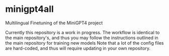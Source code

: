 # minigpt4all
Multilingual Finetuning of the MiniGPT4 project

Currently this repository is a work in progress.
The workflow is identical to the main repository's, and thus you may follow the instructions outlined in the main repository for training new models
Note that a lot of the config files are hard-coded, and thus will require updating in your own repository.
    
